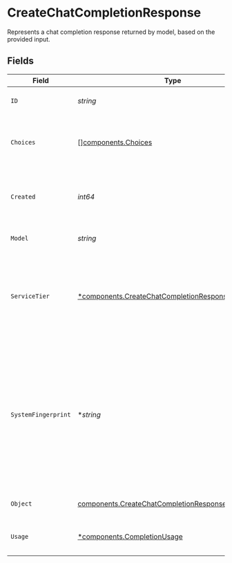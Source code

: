 # CreateChatCompletionResponse

Represents a chat completion response returned by model, based on the provided input.


## Fields

| Field                                                                                                                                                                                                                           | Type                                                                                                                                                                                                                            | Required                                                                                                                                                                                                                        | Description                                                                                                                                                                                                                     | Example                                                                                                                                                                                                                         |
| ------------------------------------------------------------------------------------------------------------------------------------------------------------------------------------------------------------------------------- | ------------------------------------------------------------------------------------------------------------------------------------------------------------------------------------------------------------------------------- | ------------------------------------------------------------------------------------------------------------------------------------------------------------------------------------------------------------------------------- | ------------------------------------------------------------------------------------------------------------------------------------------------------------------------------------------------------------------------------- | ------------------------------------------------------------------------------------------------------------------------------------------------------------------------------------------------------------------------------- |
| `ID`                                                                                                                                                                                                                            | *string*                                                                                                                                                                                                                        | :heavy_check_mark:                                                                                                                                                                                                              | A unique identifier for the chat completion.                                                                                                                                                                                    |                                                                                                                                                                                                                                 |
| `Choices`                                                                                                                                                                                                                       | [][components.Choices](../../models/components/choices.md)                                                                                                                                                                      | :heavy_check_mark:                                                                                                                                                                                                              | A list of chat completion choices. Can be more than one if `n` is greater than 1.                                                                                                                                               |                                                                                                                                                                                                                                 |
| `Created`                                                                                                                                                                                                                       | *int64*                                                                                                                                                                                                                         | :heavy_check_mark:                                                                                                                                                                                                              | The Unix timestamp (in seconds) of when the chat completion was created.                                                                                                                                                        |                                                                                                                                                                                                                                 |
| `Model`                                                                                                                                                                                                                         | *string*                                                                                                                                                                                                                        | :heavy_check_mark:                                                                                                                                                                                                              | The model used for the chat completion.                                                                                                                                                                                         |                                                                                                                                                                                                                                 |
| `ServiceTier`                                                                                                                                                                                                                   | [*components.CreateChatCompletionResponseServiceTier](../../models/components/createchatcompletionresponseservicetier.md)                                                                                                       | :heavy_minus_sign:                                                                                                                                                                                                              | The service tier used for processing the request. This field is only included if the `service_tier` parameter is specified in the request.                                                                                      | scale                                                                                                                                                                                                                           |
| `SystemFingerprint`                                                                                                                                                                                                             | **string*                                                                                                                                                                                                                       | :heavy_minus_sign:                                                                                                                                                                                                              | This fingerprint represents the backend configuration that the model runs with.<br/><br/>Can be used in conjunction with the `seed` request parameter to understand when backend changes have been made that might impact determinism.<br/> |                                                                                                                                                                                                                                 |
| `Object`                                                                                                                                                                                                                        | [components.CreateChatCompletionResponseObject](../../models/components/createchatcompletionresponseobject.md)                                                                                                                  | :heavy_check_mark:                                                                                                                                                                                                              | The object type, which is always `chat.completion`.                                                                                                                                                                             |                                                                                                                                                                                                                                 |
| `Usage`                                                                                                                                                                                                                         | [*components.CompletionUsage](../../models/components/completionusage.md)                                                                                                                                                       | :heavy_minus_sign:                                                                                                                                                                                                              | Usage statistics for the completion request.                                                                                                                                                                                    |                                                                                                                                                                                                                                 |